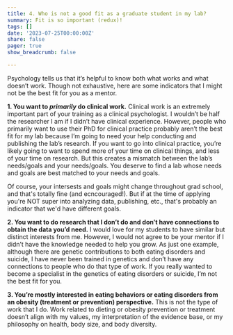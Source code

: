 ```yaml
---
title: 4. Who is not a good fit as a graduate student in my lab?
summary: Fit is so important (redux)!
tags: []
date: '2023-07-25T00:00:00Z'
share: false
pager: true
show_breadcrumb: false

---
```

Psychology tells us that it’s helpful to know both what works and what doesn’t work. Though not exhaustive, here are some indicators that I might not be the best fit for you as a mentor.

**1.	You want to *primarily* do clinical work.** Clinical work is an extremely important part of your training as a clinical psychologist. I wouldn’t be half the researcher I am if I didn’t have clinical experience. However, people who primarily want to use their PhD for clinical practice probably aren’t the best fit for my lab because I’m going to need your help conducting and publishing the lab’s research. If you want to go into clinical practice, you’re likely going to want to spend more of your time on clinical things, and less of your time on research. But this creates a mismatch between the lab’s needs/goals and your needs/goals. You deserve to find a lab whose needs and goals are best matched to your needs and goals. 

Of course, your intersests and goals might change throughout grad school, and that's totally fine (and ecncouraged!). But if at the time of applying you're NOT super into analyzing data, publishing, etc., that's probably an indicator that we'd have different goals.

**2.	You want to do research that I don’t do and don’t have connections to obtain the data you’d need.** I would love for my students to have similar but distinct interests from me. However, I would not agree to be your mentor if I didn’t have the knowledge needed to help you grow. As just one example, although there are genetic contributions to both eating disorders and suicide, I have never been trained in genetics and don’t have any connections to people who do that type of work. If you really wanted to become a specialist in the genetics of eating disorders or suicide, I’m not the best fit for you.

**3.	You’re mostly interested in eating behaviors or eating disorders from an obesity (treatment or prevention) perspective.** This is not the type of work that I do. Work related to dieting or obesity prevention or treatment doesn’t align with my values, my interpretation of the evidence base, or my philosophy on health, body size, and body diversity.  